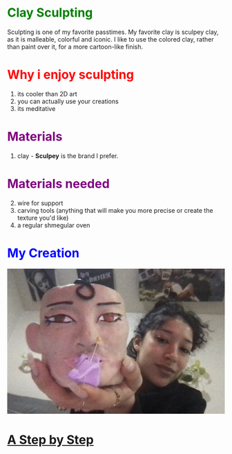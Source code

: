 
# <span style="color:Green"> Clay Sculpting 

Sculpting is one of my favorite passtimes. My favorite clay is sculpey clay, as it is malleable, colorful and iconic. I like to use the colored clay, rather than paint over it, for a more cartoon-like finish.
# <span style="color:red"> Why i enjoy sculpting
1. its cooler than 2D art
2. you can actually use your creations
3. its meditative


# <span style="color:purple"> Materials
1. clay - **Sculpey** is the brand I prefer. 
# <span style="color:purple"> Materials needed
2. wire for support
3. carving tools (anything that will make you more precise or create the texture you'd like)
4. a regular shmegular oven

# <span style="color:blue"> My Creation
![alt text](clei.jpg)

# [A Step by Step](https://www.tiktok.com/t/ZT8EaSncx/)
